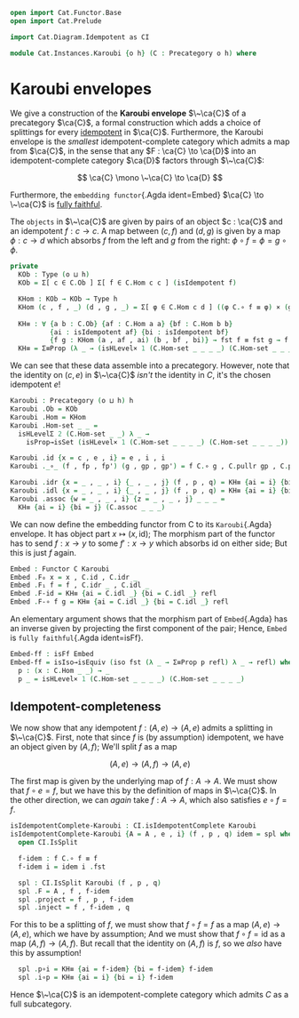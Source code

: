 ```agda
open import Cat.Functor.Base
open import Cat.Prelude

import Cat.Diagram.Idempotent as CI

module Cat.Instances.Karoubi {o h} (C : Precategory o h) where
```

<!--
```agda
open CI C
import Cat.Reasoning C as C
open Precategory
open Functor
```
-->

# Karoubi envelopes

We give a construction of the **Karoubi envelope** $\~\ca{C}$ of a
precategory $\ca{C}$, a formal construction which adds a choice of
splittings for every [idempotent] in $\ca{C}$. Furthermore, the Karoubi
envelope is the _smallest_ idempotent-complete category which admits a
map from $\ca{C}$, in the sense that any $F : \ca{C} \to \ca{D}$ into an
idempotent-complete category $\ca{D}$ factors through $\~\ca{C}$:

$$
\ca{C} \mono \~\ca{C} \to \ca{D}
$$

Furthermore, the `embedding functor`{.Agda ident=Embed} $\ca{C} \to
\~\ca{C}$ is [fully faithful].

[fully faithful]: Cat.Functor.Base.html#ff-functors
[idempotent]: Cat.Diagram.Idempotent.html

The `objects` in $\~\ca{C}$ are given by pairs of an object $c : \ca{C}$
and an idempotent $f : c \to c$. A map between $(c,f)$ and $(d,g)$ is
given by a map $\phi : c \to d$ which absorbs $f$ from the left and $g$
from the right: $\phi \circ f = \phi = g \circ \phi$.

```agda
private
  KOb : Type (o ⊔ h)
  KOb = Σ[ c ∈ C.Ob ] Σ[ f ∈ C.Hom c c ] (isIdempotent f)

  KHom : KOb → KOb → Type h
  KHom (c , f , _) (d , g , _) = Σ[ φ ∈ C.Hom c d ] ((φ C.∘ f ≡ φ) × (g C.∘ φ ≡ φ))
  
  KH≡ : ∀ {a b : C.Ob} {af : C.Hom a a} {bf : C.Hom b b}
          {ai : isIdempotent af} {bi : isIdempotent bf}
          {f g : KHom (a , af , ai) (b , bf , bi)} → fst f ≡ fst g → f ≡ g
  KH≡ = Σ≡Prop (λ _ → (isHLevel× 1 (C.Hom-set _ _ _ _) (C.Hom-set _ _ _ _)))
```

We can see that these data assemble into a precategory. However, note
that the identity on $(c,e)$ in $\~\ca{C}$ _isn't_ the identity in $C$,
it's the chosen idempotent $e$!

```agda
Karoubi : Precategory (o ⊔ h) h
Karoubi .Ob = KOb
Karoubi .Hom = KHom
Karoubi .Hom-set _ _ = 
  isHLevelΣ 2 (C.Hom-set _ _) λ _ → 
    isProp→isSet (isHLevel× 1 (C.Hom-set _ _ _ _) (C.Hom-set _ _ _ _))

Karoubi .id {x = c , e , i} = e , i , i
Karoubi ._∘_ (f , fp , fp') (g , gp , gp') = f C.∘ g , C.pullr gp , C.pulll fp'

Karoubi .idr {x = _ , _ , i} {_ , _ , j} (f , p , q) = KH≡ {ai = i} {bi = j} p
Karoubi .idl {x = _ , _ , i} {_ , _ , j} (f , p , q) = KH≡ {ai = i} {bi = j} q
Karoubi .assoc {w = _ , _ , i} {z = _ , _ , j} _ _ _ = 
  KH≡ {ai = i} {bi = j} (C.assoc _ _ _)
```

We can now define the embedding functor from C to its `Karoubi`{.Agda}
envelope. It has object part $x \mapsto (x, \mathrm{id})$; The morphism
part of the functor has to send $f : x \to y$ to some $f' : x \to y$
which absorbs $\mathrm{id}$ on either side; But this is just $f$ again.

```agda
Embed : Functor C Karoubi
Embed .F₀ x = x , C.id , C.idr _
Embed .F₁ f = f , C.idr _ , C.idl _
Embed .F-id = KH≡ {ai = C.idl _} {bi = C.idl _} refl
Embed .F-∘ f g = KH≡ {ai = C.idl _} {bi = C.idl _} refl
```

An elementary argument shows that the morphism part of `Embed`{.Agda}
has an inverse given by projecting the first component of the pair;
Hence, `Embed` is `fully faithful`{.Agda ident=isFf}.

```agda
Embed-ff : isFf Embed
Embed-ff = isIso→isEquiv (iso fst (λ _ → Σ≡Prop p refl) λ _ → refl) where
  p : (x : C.Hom _ _) → _
  p _ = isHLevel× 1 (C.Hom-set _ _ _ _) (C.Hom-set _ _ _ _)
```

## Idempotent-completeness

We now show that any idempotent $f : (A, e) \to (A, e)$ admits a
splitting in $\~\ca{C}$. First, note that since $f$ is (by assumption)
idempotent, we have an object given by $(A, f)$; We'll split $f$ as a
map

$$
(A, e) \to (A, f) \to (A, e)
$$

The first map is given by the underlying map of $f : A \to A$. We must
show that $f \circ e = f$, but we have this by the definition of maps in
$\~\ca{C}$. In the other direction, we can _again_ take $f : A \to A$,
which also satisfies $e \circ f = f$.

```agda
isIdempotentComplete-Karoubi : CI.isIdempotentComplete Karoubi
isIdempotentComplete-Karoubi {A = A , e , i} (f , p , q) idem = spl where
  open CI.IsSplit

  f-idem : f C.∘ f ≡ f
  f-idem i = idem i .fst

  spl : CI.IsSplit Karoubi (f , p , q)
  spl .F = A , f , f-idem
  spl .project = f , p , f-idem
  spl .inject = f , f-idem , q
```

For this to be a splitting of $f$, we must show that $f \circ f = f$ as
a map $(A, e) \to (A, e)$, which we have by assumption; And we must show
that $f \circ f = \mathrm{id}$ as a map $(A, f) \to (A, f)$. But recall
that the identity on $(A, f)$ is $f$, so we _also_ have this by
assumption!

```agda
  spl .p∘i = KH≡ {ai = f-idem} {bi = f-idem} f-idem
  spl .i∘p = KH≡ {ai = i} {bi = i} f-idem
```

Hence $\~\ca{C}$ is an idempotent-complete category which admits $C$ as
a full subcategory.
